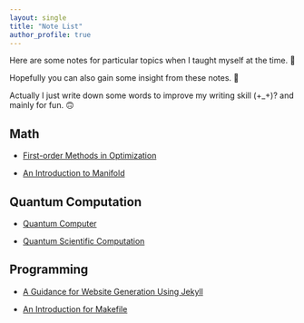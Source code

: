 ```yaml
---
layout: single
title: "Note List"
author_profile: true
---
```


Here are some notes for particular topics when I taught myself at the time. 🙂

Hopefully you can also gain some insight from these notes. 🤠 

Actually I just write down some words to improve my writing skill (+_+)? and
mainly for fun. 🙃

## Math

- [First-order Methods in Optimization](./first_order_methods_in_optmization)

<!-- - A new attempt for the note link [link]({{ site.url | append: "/note/method" }}) -->

- [An Introduction to Manifold](./an_introduction_to_manifold)

## Quantum Computation

- [Quantum Computer](./quantum_computer)

- [Quantum Scientific Computation](./quantum_scientific_computation)

## Programming

- [A Guidance for Website Generation Using Jekyll](./intro_website_build)

- [An Introduction for Makefile](./makefile.md)
